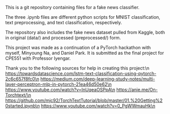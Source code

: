 This is a git repository containing files for a fake news classifier.

The three .ipynb files are different python scripts for MNIST classification, text preprocessing, and text classification, respectively.

The repository also includes the fake news dataset pulled from Kaggle, both in original (data/) and processed (preprocessed/) form.

This project was made as a continuation of a PyTorch hackathon with myself, Minyoung Na, and Daniel Park. It is submitted as the final project for CPE551 with Professor Iyengar.

Thank you to the following sources for help in creating this project:\n
https://towardsdatascience.com/lstm-text-classification-using-pytorch-2c6c657f8fc0\n
https://medium.com/deep-learning-study-notes/multi-layer-perceptron-mlp-in-pytorch-21ea46d50e62\n
https://www.youtube.com/watch?v=InUqeaOSPpA\n
https://anie.me/On-Torchtext/\n
https://github.com/mjc92/TorchTextTutorial/blob/master/01.%20Getting%20started.ipynb\n
https://www.youtube.com/watch?v=0_PgWWmauHk\n
